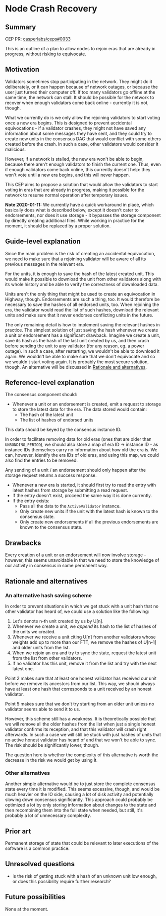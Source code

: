# Node Crash Recovery

## Summary

[summary]: #summary

CEP PR: [casperlabs/ceps#0033](https://github.com/casperlabs/ceps/pull/33)

This is an outline of a plan to allow nodes to rejoin eras that are already in progress, without risking to equivocate.

## Motivation

[motivation]: #motivation

Validators sometimes stop participating in the network. They might do it deliberately, or it can happen because of network outages, or because the user just turned their computer off. If too many validators go offline at the same time, the network can stall. It should be possible for the network to recover when enough validators come back online - currently it is not, though.

What we currently do is we only allow the rejoining validators to start voting once a new era begins. This is designed to prevent accidental equivocations - if a validator crashes, they might not have saved any information about some messages they have sent, and they could try to create new units in the consensus DAG that would conflict with some others created before the crash. In such a case, other validators would consider it malicious.

However, if a network is stalled, the new era won't be able to begin, because there aren't enough validators to finish the current one. Thus, even if enough validators come back online, this currently doesn't help: they won't vote until a new era begins, and this will never happen.

This CEP aims to propose a solution that would allow the validators to start voting in eras that are already in progress, making it possible for the network to resume normal operation after temporary issues.

**Note 2020-01-11:** We currently have a quick workaround in place, which basically does what is described below, except it doesn't cater to endorsements, nor does it use storage - it bypasses the storage component by directly creating additional files. While working in practice for the moment, it should be replaced by a proper solution.

## Guide-level explanation

[guide-level-explanation]: #guide-level-explanation

Since the main problem is the risk of creating an accidental equivocation, we need to make sure that a rejoining validator will be aware of all its previous messages in the relevant era.

For the units, it is enough to save the hash of the latest created unit. This would make it possible to download the unit from other validators along with its whole history and be able to verify the correctness of downloaded data.

Units aren't the only thing that might be used to create an equivocation in Highway, though. Endorsements are such a thing, too. It would therefore be necessary to save the hashes of all endorsed units, too. When rejoining the era, the validator would read the list of such hashes, download the relevant units and make sure that it never endorses conflicting units in the future.

The only remaining detail is how to implement saving the relevant hashes in practice. The simplest solution of just saving the hash whenever we create a unit or endorsement has a significant drawback. Imagine we create a unit, save its hash as the hash of the last unit created by us, and then crash before sending the unit to any validator (for any reason, eg. a power outage). In such a case, after restarting, we wouldn't be able to download it again. We wouldn't be able to make sure that we don't equivocate and so we wouldn't start voting again. It is probably the most secure solution, though. An alternative will be discussed in [Rationale and alternatives](#rationale-and-alternatives).

## Reference-level explanation

[reference-level-explanation]: #reference-level-explanation

The consensus component should:

- Whenever a unit or an endorsement is created, emit a request to storage to store the latest data for the era. The data stored would contain:
    - The hash of the latest unit
    - The list of hashes of endorsed units

This data should be keyed by the consensus instance ID.

In order to facilitate removing data for old eras (ones that are older than `UNBONDING_PERIOD`), we should also store a map of era ID → instance ID - as instance IDs themselves carry no information about how old the era is. We can, however, identify the era IDs of old eras, and using this map, we could also find the entries to be removed.

Any sending of a unit / an endorsement should only happen after the storage request returns a success response.

- Whenever a new era is started, it should first try to read the entry with latest hashes from storage by submitting a read request.
- If the entry doesn't exist, proceed the same way it is done currently.
- If the entry exists:
    - Pass all the data to the `ActiveValidator` instance.
    - Only create new units if the unit with the latest hash is known to the consensus state.
    - Only create new endorsements if all the previous endorsements are known to the consensus state.

## Drawbacks

[drawbacks]: #drawbacks

Every creation of a unit or an endorsement will now involve storage - however, this seems unavoidable in that we need to store the knowledge of our activity in consensus in some permanent way.

## Rationale and alternatives

[rationale-and-alternatives]: #rationale-and-alternatives

### An alternative hash saving scheme

In order to prevent situations in which we get stuck with a unit hash that no other validator has heard of, we could use a solution like the following:

1. Let's denote n-th unit created by us by U[n].
2. Whenever we create a unit, we _append_ its hash to the list of hashes of the units we created.
3. Whenever we receive a unit citing U[n] from another validators whose weights add up to more than our FTT, we remove the hashes of U[n-1] and older units from the list.
4. When we rejoin an era and try to sync the state, request the latest unit from the list from other validators.
5. If no validator has this unit, remove it from the list and try with the next latest one.

Point 2 makes sure that at least one honest validator has received our unit before we remove its ancestors from our list. This way, we should always have at least one hash that corresponds to a unit received by an honest validator.

Point 5 makes sure that we don't try starting from an older unit unless no validator seems able to send it to us.

However, this scheme still has a weakness. It is theoretically possible that we will remove all the older hashes from the list when just a single honest validator confirms its reception, and that this validator will crash right afterwards. In such a case we will still be stuck with just hashes of units that no active honest validator has heard of and that we won't be able to sync. The risk should be significantly lower, though.

The question here is whether the complexity of this alternative is worth the decrease in the risk we would get by using it.

### Other alternatives

Another simple alternative would be to just store the complete consensus state every time it is modified. This seems excessive, though, and would be much heavier on the IO side, causing a lot of disk activity and potentially slowing down consensus significantly. This approach could probably be optimized a lot by only storing information about changes to the state and then recombining them into the full state when needed, but still, it's probably a lot of unnecessary complexity.

## Prior art

[prior-art]: #prior-art

Permanent storage of state that could be relevant to later executions of the software is a common practice.

## Unresolved questions

[unresolved-questions]: #unresolved-questions

- Is the risk of getting stuck with a hash of an unknown unit low enough, or does this possibility require further research?

## Future possibilities

[future-possibilities]: #future-possibilities

None at the moment.
